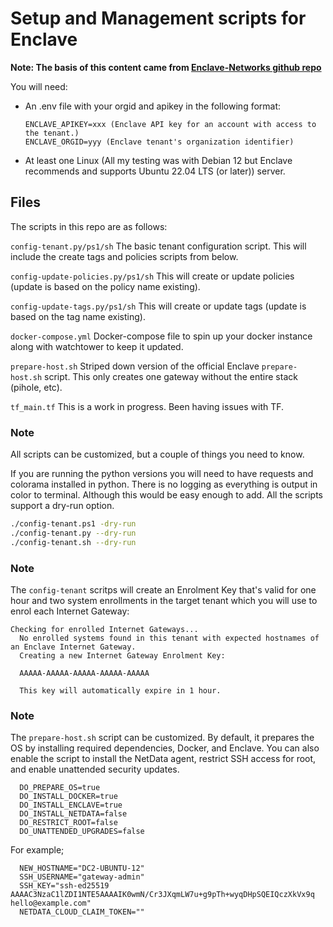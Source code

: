 # Setup and Management scripts for Enclave

__Note: The basis of this content came from [Enclave-Networks github repo](https://github.com/enclave-networks/internet-gateway)__

You will need:

- An .env file with your orgid and apikey in the following format:

      ENCLAVE_APIKEY=xxx (Enclave API key for an account with access to the tenant.)
      ENCLAVE_ORGID=yyy (Enclave tenant's organization identifier)

- At least one Linux (All my testing was with Debian 12 but Enclave recommends and supports Ubuntu 22.04 LTS (or later)) server.

## Files

The scripts in this repo are as follows:

`config-tenant.py/ps1/sh`     The basic tenant configuration script. This will include the create tags and policies scripts from below.

`config-update-policies.py/ps1/sh`     This will create or update policies (update is based on the policy name existing).

`config-update-tags.py/ps1/sh`     This will create or update tags (update is based on the tag name existing).

`docker-compose.yml`     Docker-compose file to spin up your docker instance along with watchtower to keep it updated.

`prepare-host.sh`     Striped down version of the official Enclave `prepare-host.sh` script.  This only creates one gateway without the entire stack (pihole, etc).

`tf_main.tf`     This is a work in progress.  Been having issues with TF.

### Note

All scripts can be customized, but a couple of things you need to know.

If you are running the python versions you will need to have requests and colorama installed in python.
There is no logging as everything is output in color to terminal. Although this would be easy enough to add.
All the scripts support a dry-run option.

```bash
./config-tenant.ps1 -dry-run
./config-tenant.py --dry-run
./config-tenant.sh --dry-run
```

### Note

The `config-tenant` scritps will create an Enrolment Key that's valid for one hour and two system enrollments in the target tenant which you will use to enrol each Internet Gateway:

```shell
Checking for enrolled Internet Gateways...
  No enrolled systems found in this tenant with expected hostnames of an Enclave Internet Gateway.
  Creating a new Internet Gateway Enrolment Key:

  AAAAA-AAAAA-AAAAA-AAAAA-AAAAA

  This key will automatically expire in 1 hour.
```

### Note
The `prepare-host.sh` script can be customized. By default, it prepares the OS by installing required dependencies, Docker, and Enclave. You can also enable the script to install the NetData agent, restrict SSH access for root, and enable unattended security updates.

```shell
  DO_PREPARE_OS=true
  DO_INSTALL_DOCKER=true
  DO_INSTALL_ENCLAVE=true
  DO_INSTALL_NETDATA=false
  DO_RESTRICT_ROOT=false
  DO_UNATTENDED_UPGRADES=false
```

For example;

```shell
  NEW_HOSTNAME="DC2-UBUNTU-12"
  SSH_USERNAME="gateway-admin"
  SSH_KEY="ssh-ed25519 AAAAC3NzaC1lZDI1NTE5AAAAIK0wmN/Cr3JXqmLW7u+g9pTh+wyqDHpSQEIQczXkVx9q hello@example.com"
  NETDATA_CLOUD_CLAIM_TOKEN=""
```
